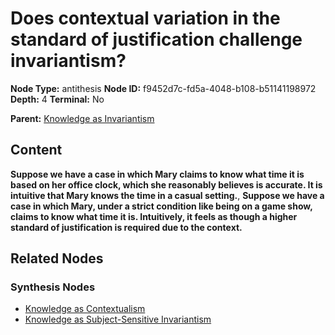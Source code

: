 # Does contextual variation in the standard of justification challenge invariantism?

**Node Type:** antithesis
**Node ID:** f9452d7c-fd5a-4048-b108-b51141198972
**Depth:** 4
**Terminal:** No

**Parent:** [Knowledge as Invariantism](knowledge-as-invariantism-synthesis-bcfc9709-d0ad-4f1b-aef3-c923a5c9eb10.md)

## Content

**Suppose we have a case in which Mary claims to know what time it is based on her office clock, which she reasonably believes is accurate. It is intuitive that Mary knows the time in a casual setting.**, **Suppose we have a case in which Mary, under a strict condition like being on a game show, claims to know what time it is. Intuitively, it feels as though a higher standard of justification is required due to the context.**

## Related Nodes

### Synthesis Nodes

- [Knowledge as Contextualism](knowledge-as-contextualism-synthesis-6fd7e3bd-9d10-456f-a25f-81a372f2e4c4.md)
- [Knowledge as Subject-Sensitive Invariantism](knowledge-as-subject-sensitive-invariantism-synthesis-f03e4158-6925-4063-99d1-4398c7a41a3c.md)
